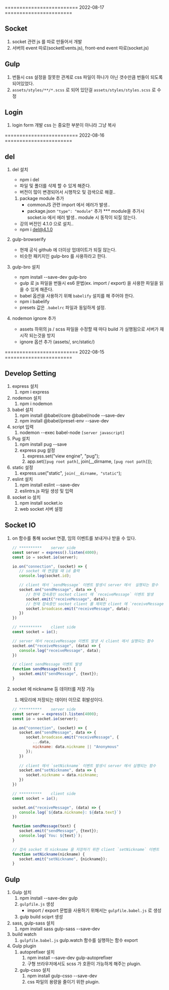 ========================= 2022-08-17 =======================

## Socket
1. socket 관련 js 를 따로 만들어서 개발
2. 서버의 event 따로(socketEvents.js), front-end event 따로(socket.js)

## Gulp
1. 번들시 css 설정을 잘못한 관계로 css 파일이 하나가 아닌 갯수만큼 번들이 되도록 되어있었다.
2. `assets/styles/**/*.scss` 로 되어 있던걸 `assets/styles/styles.scss` 로 수정

## Login
1. login form 개발 css 는 중요한 부분이 아니라 그냥 복사

========================= 2022-08-16 =======================

## del
1. del 설치
   - npm i del
   - 파일 및 폴더를 삭제 할 수 있게 해준다.
   - 버전이 많이 변경되어서 시행착오 및 검색으로 해결..
   1. package module 추가
      - commonJS 관련 import 에서 에러가 발생..
      - package.json `"type": "module"` 추가
      *** module을 추가시 socket.io 에서 에러 발생.. module 시 동작이 되질 않는다.
   - 강의 버전인 4.1.0 으로 설치..
   - npm i del@4.1.0

1. gulp-browserify
   - 현재 공식 github 에 더이상 업데이트가 되질 않는다.
   - 비슷한 패키지인 gulp-bro 를 사용하라고 한다.

1. gulp-bro 설치
   - npm install --save-dev gulp-bro
   - gulp 로 js 파일을 번들시 es6 문법(ex. import / export) 을 사용한 파일을 읽을 수 있게 해준다.
   - babel 옵션을 사용하기 위해 `babelify` 설치를 해 주어야 한다.
   - npm i babelify
   - presets 값은 `.babelrc` 파일과 동일하게 설정.

1. nodemon ignore 추가
   - assets 하위의 js / scss 파일을 수정할 때 마다 build 가 실행됨으로 서버가 재시작 되는것을 방지
   - ignore 옵션 추가 (assets/, src/static/)

========================= 2022-08-15 =======================

## Develop Setting

1. express 설치
   1. npm i express
2. nodemon 설치
   1. npm i nodemon
3. babel 설치
   1. npm install @babel/core @babel/node --save-dev
   2. npm install @babel/preset-env --save-dev
4. script 입력
   1. nodemon --exec babel-node `[server javascript]`
5. Pug 설치
   1. npm install pug --save
   2. express pug 설정
      1. express.set("view engine", "pug");
      2. app.set(`[pug root path]`, join(__dirname, `[pug root path]`));
6. static 설정
   1. express.use("static", `join(__dirname, "static"`);
7. eslint 설치
   1. npm install eslint --save-dev
   2. eslintrs.js 파일 생성 및 입력
8. socket io 설치
   1. npm install socket.io
   2. web socket 서버 설정

## Socket IO

1. on 함수를 통해 socket 연결, 임의 이벤트를 보내거나 받을 수 있다.
   
   ```javascript
   // **********    server side
   const server = express().listen(4000);
   const io = socket.io(server);

   io.on("connection", (socket) => {
      // socket 에 연결될 때 id 출력
      console.log(socket.id);

      // client 에서 `sendMessage` 이벤트 발생시 server 에서  실행되는 함수
      socket.on("sendMessage", data => {
         // 현재 접속중인 socket client 에 `receiveMessage` 이벤트 발생
         socket.emit("receiveMessage", data);
         // 현재 접속중인 socket client 를 제외한 client 에 `receiveMessage` 이벤트 발생 
         socket.broadcase.emit("receiveMessage", data);
      })
   })

   // **********    client side
   const socket = io();
   
   // server 에서 receiveMessage 이벤트 발생 시 client 에서 실행되는 함수 
   socket.on("receiveMessage", (data) => {
      console.log("receiveMessage", data);
   })

   // client sendMessage 이벤트 발생
   function sendMessage(text) {
      socket.emit("sendMessage", {text});
   }

   ```

2. socket 에 nickname 등 데이터를 저장 가능
   1. 메모리에 저장되는 데이터 이므로 휘발성이다.

   ```javascript
   // **********    server side
   const server = express().listen(4000);
   const io = socket.io(server);

   io.on("connection", (socket) => {
      socket.on("sendMessage", data => {
         socket.broadcase.emit("receiveMessage", {
            ...data,
            nickname: data.nickname || "Anonymous"
         });
      })
      
      // client 에서 `setNickname` 이벤트 발생시 server 에서 실행되는 함수
      socket.on("setNickname", data => {
         socket.nickname = data.nickname;
      })
   })

   // **********    client side
   const socket = io();
   
   socket.on("receiveMessage", (data) => {
      console.log(`${data.nickname}: ${data.text}`)
   })

   function sendMessage(text) {
      socket.emit("sendMessage", {text});
      console.log(`You: ${text}`);
   }

   // 접속 socket 의 nickname 을 저장하기 위한 client `setNickname` 이벤트
   function setNickname(nickname) {
      socket.emit("setNickname", {nickname});
   }

   ```

## Gulp

1. Gulp 설치
   1. npm install --save-dev gulp
   2. `gulpfile.js` 생성
      - import / export 문법을 사용하기 위해서는 `gulpfile.babel.js` 로 생성
   3. gulp build sciprt 생성
2. sass, gulp-sass 설치
   1. npm install sass gulp-sass --save-dev
3. build watch
   1. `gulpfile.babel.js` gulp.watch 함수를 실행하는 함수 export
4. Gulp plugin
   1. autoprefixer 설치
      1. npm install --save-dev gulp-autoprefixer
      2. 구형 브라우저에서도 scss 가 호환이 가능하게 해주는 plugin.
   2. gulp-csso 설치
      1. npm install gulp-csso --save-dev 
      2. css 파일의 용량을 줄이기 위한 plugin.